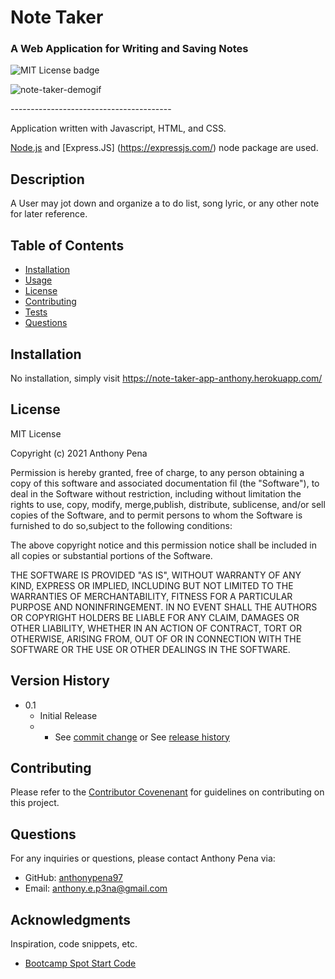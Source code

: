 # Note Taker
### A Web Application for Writing and Saving Notes
![MIT License badge](https://img.shields.io/badge/license-MIT_License-green)

![note-taker-demogif](https://user-images.githubusercontent.com/79285555/132934914-6515b8f9-5334-4529-915e-d958492bfa0a.gif)

<p> ---------------------------------------- </p>

Application written with Javascript, HTML, and CSS.

[Node.js](https://nodejs.org/en/) and [Express.JS] (https://expressjs.com/) node package are used.

## Description
A User may jot down and organize a to do list, song lyric, or any other note for later reference.

## Table of Contents
* [Installation](#installation)
* [Usage](#usage)
* [License](#license)
* [Contributing](#contributing)
* [Tests](#tests)
* [Questions](#questions)

## Installation
No installation, simply visit https://note-taker-app-anthony.herokuapp.com/

## License
MIT License
    
Copyright (c) 2021 Anthony Pena

Permission is hereby granted, free of charge, to any person obtaining a copy of this software and associated documentation fil (the "Software"), to deal in the Software without restriction, including without limitation the rights to use, copy, modify, merge,publish, distribute, sublicense, and/or sell copies of the Software, and to permit persons to whom the Software is furnished to do so,subject to the following conditions:
            
The above copyright notice and this permission notice shall be included in all copies or substantial portions of the Software.
            
THE SOFTWARE IS PROVIDED "AS IS", WITHOUT WARRANTY OF ANY KIND, EXPRESS OR IMPLIED, INCLUDING BUT NOT LIMITED TO THE WARRANTIES OF MERCHANTABILITY, FITNESS FOR A PARTICULAR PURPOSE AND NONINFRINGEMENT. IN NO EVENT SHALL THE AUTHORS OR COPYRIGHT HOLDERS BE LIABLE FOR ANY CLAIM, DAMAGES OR OTHER LIABILITY, WHETHER IN AN ACTION OF CONTRACT, TORT OR OTHERWISE, ARISING FROM, OUT OF OR IN CONNECTION WITH THE SOFTWARE OR THE USE OR OTHER DEALINGS IN THE SOFTWARE.

## Version History
    
* 0.1
    * Initial Release
    * * See [commit change](https://github.com/anthonypena97/note-taker/commits/main) or See [release history](https://github.com/anthonypena97/note-taker/releases)

## Contributing
Please refer to the [Contributor Covenenant](https://www.contributor-covenant.org/) for guidelines on contributing on this project.

## Questions
For any inquiries or questions, please contact Anthony Pena via:
* GitHub: [anthonypena97](https://github.com/anthonypena97)
* Email: <anthony.e.p3na@gmail.com>

## Acknowledgments

Inspiration, code snippets, etc.
* [Bootcamp Spot Start Code](https://github.com/coding-boot-camp/miniature-eureka)
